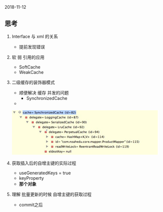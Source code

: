 2018-11-12

## 思考
1. Interface 与 xml 的关系
    - 提前发现错误

2. 软 弱 引用的应用
    - SoftCache
    - WeakCache
    
3. 二级缓存的装饰器模式
    - 顺便解决 缓存 并发的问题
        - SynchronizedCache
    - 
    ![](1.jpg)
    
3. 获取插入后的自增主键的实际过程
    - useGeneratedKeys = true
    - keyProperty
    - **那个对象**

4. 理解 批量更新的时候 自增主键的获取过程
    - commit之后